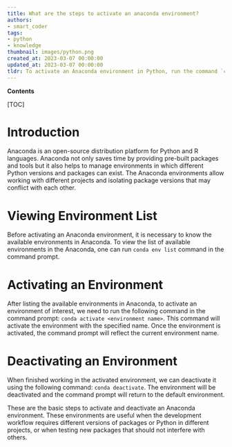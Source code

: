 ```yaml
---
title: What are the steps to activate an anaconda environment?
authors:
- smart_coder
tags:
- python
- knowledge
thumbnail: images/python.png
created_at: 2023-03-07 00:00:00
updated_at: 2023-03-07 00:00:00
tldr: To activate an Anaconda environment in Python, run the command `conda activate <env\_name>` where env\_name is the name of the environment you want to activate.
---
```


**Contents**

[TOC]

# Introduction
Anaconda is an open-source distribution platform for Python and R languages. Anaconda not only saves time by providing pre-built packages and tools but it also helps to manage environments in which different Python versions and packages can exist. The Anaconda environments allow working with different projects and isolating package versions that may conflict with each other.

# Viewing Environment List
Before activating an Anaconda environment, it is necessary to know the available environments in Anaconda. To view the list of available environments in the Anaconda, one can run `conda env list` command in the command prompt. 

# Activating an Environment
After listing the available environments in Anaconda, to activate an environment of interest, we need to run the following command in the command prompt: `conda activate <environment name>`. This command will activate the environment with the specified name. Once the environment is activated, the command prompt will reflect the current environment name.

# Deactivating an Environment
When finished working in the activated environment, we can deactivate it using the following command: `conda deactivate`. The environment will be deactivated and the command prompt will return to the default environment. 

These are the basic steps to activate and deactivate an Anaconda environment. These environments are useful when the development workflow requires different versions of packages or Python in different projects, or when testing new packages that should not interfere with others.
